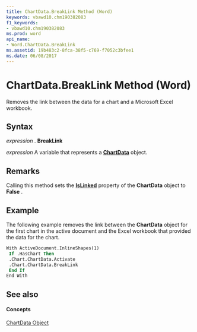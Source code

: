 ```yaml
---
title: ChartData.BreakLink Method (Word)
keywords: vbawd10.chm190382083
f1_keywords:
- vbawd10.chm190382083
ms.prod: word
api_name:
- Word.ChartData.BreakLink
ms.assetid: 19b483c2-8fca-38f5-c769-f7052c3bfee1
ms.date: 06/08/2017
---
```



# ChartData.BreakLink Method (Word)

Removes the link between the data for a chart and a Microsoft Excel workbook.


## Syntax

 _expression_ . **BreakLink**

 _expression_ A variable that represents a **[ChartData](chartdata-object-word.md)** object.


## Remarks

Calling this method sets the **[IsLinked](chartdata-islinked-property-word.md)** property of the **ChartData** object to **False** .


## Example

The following example removes the link between the **ChartData** object for the first chart in the active document and the Excel workbook that provided the data for the chart.


```vb
With ActiveDocument.InlineShapes(1) 
 If .HasChart Then 
 .Chart.ChartData.Activate 
 .Chart.ChartData.BreakLink 
 End If 
End With
```


## See also


#### Concepts


[ChartData Object](chartdata-object-word.md)

